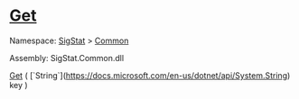 # [Get](./FeatureDescriptor`1-100663422.md)

Namespace: [SigStat]() > [Common](./../README.md)

Assembly: SigStat.Common.dll

[Get](./FeatureDescriptor`1-100663422.md) ( [`String`](https://docs.microsoft.com/en-us/dotnet/api/System.String) key )              
